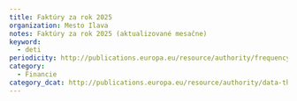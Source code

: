 ```yaml
---
title: Faktúry za rok 2025
organization: Mesto Ilava
notes: Faktúry za rok 2025 (aktualizované mesačne)
keyword:
  - deti
periodicity: http://publications.europa.eu/resource/authority/frequency/ANNUAL
category:
  - Financie
category_dcat: http://publications.europa.eu/resource/authority/data-theme/AGRI
---
```


